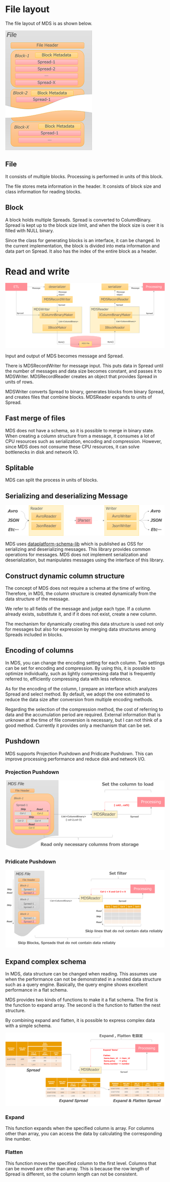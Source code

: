 # File layout

The file layout of MDS is as shown below.

![file layout](mds_file_layout.png)

## File

It consists of multiple blocks.
Processing is performed in units of this block.

The file stores meta information in the header.
It consists of block size and class information for reading blocks.

## Block

A block holds multiple Spreads.
Spread is converted to ColumnBinary.
Spread is kept up to the block size limit, and when the block size is over it is filled with NULL binary.

Since the class for generating blocks is an interface, it can be changed.
In the current implementation, the block is divided into meta information and data part on Spread.
It also has the index of the entire block as a header.

# Read and write

![Read and write](mds_rw.png)

Input and output of MDS becomes message and Spread.

There is MDSRecordWriter for message input. This puts data in Spread until the number of messages and data size becomes constant, and passes it to MDSWriter.
MDSRecordReader creates an object that provides Spread in units of rows.

MDSWriter converts Spread to binary, generates blocks from binary Spread, and creates files that combine blocks.
MDSReader expands to units of Spread.

## Fast merge of files

MDS does not have a schema, so it is possible to merge in binary state.
When creating a column structure from a message, it consumes a lot of CPU resources such as serialization, encoding and compression.
However, since MDS does not consume these CPU resources, it can solve bottlenecks in disk and network IO.

## Splitable

MDS can split the process in units of blocks.

## Serializing and deserializing Message

![schema-lib](schema-lib.png)

MDS uses [dataplatform-schema-lib](https://github.com/yahoojapan/dataplatform-schema-lib) which is published as OSS for serializing and deserializing messages.
This library provides common operations for messages.
MDS does not implement serialization and deserialization, but manipulates messages using the interface of this library.


## Construct dynamic column structure

The concept of MDS does not require a schema at the time of writing.
Therefore, in MDS, the column structure is created dynamically from the data structure of the message.

We refer to all fields of the message and judge each type.
If a column already exists, substitute it, and if it does not exist, create a new column.

The mechanism for dynamically creating this data structure is used not only for messages but also for expression by merging data structures among Spreads included in blocks.

## Encoding of columns
In MDS, you can change the encoding setting for each column.
Two settings can be set for encoding and compression.
By using this, it is possible to optimize individually, such as lightly compressing data that is frequently referred to, efficiently compressing data with less reference.

As for the encoding of the column, I prepare an interface which analyzes Spread and select method.
By default, we adopt the one estimated to reduce the data size after conversion from multiple encoding methods.

Regarding the selection of the compression method, the cost of referring to data and the accumulation period are required.
External information that is unknown at the time of file conversion is necessary, but I can not think of a good method.
Currently it provides only a mechanism that can be set.

## Pushdown
MDS supports Projection Pushdown and Pridicate Pushdown.
This can improve processing performance and reduce disk and network I/O.

### Projection Pushdown
![projection pushdown](projection_pushdown.png)

### Pridicate Pushdown
![pridicate pushdown](predicate_pushdown.png)

## Expand complex schema
In MDS, data structure can be changed when reading.
This assumes use when the performance can not be demonstrated in a nested data structure such as a query engine.
Basically, the query engine shows excellent performance in a flat schema.

MDS provides two kinds of functions to make it a flat schema.
The first is the function to expand array.
The second is the function to flatten the nest structure.

By combining expand and flatten, it is possible to express complex data with a simple schema.

![expand and flatten](expand_and_flatten.png)

### Expand
This function expands when the specified column is array.
For columns other than array, you can access the data by calculating the corresponding line number.

### Flatten
This function moves the specified column to the first level.
Columns that can be moved are other than array.
This is because the row length of Spread is different, so the column length can not be consistent.

